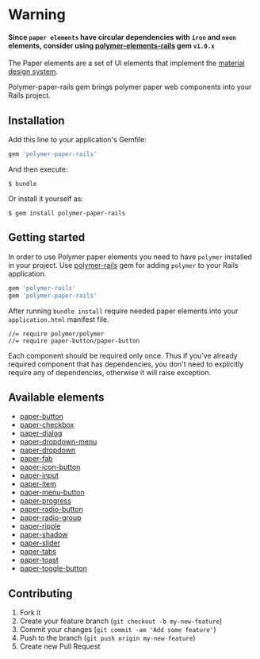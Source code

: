 # Warning
#### Since `paper elements` have circular dependencies with `iron` and `neon` elements, consider using [polymer-elements-rails](https://github.com/alchapone/polymer-elements-rails) gem `v1.0.x`

The Paper elements are a set of UI elements that implement the [material design system](http://www.google.com/design/spec/material-design/introduction.html).

Polymer-paper-rails gem brings polymer paper web components into your Rails project.

## Installation

Add this line to your application's Gemfile:

```ruby
gem 'polymer-paper-rails'
```

And then execute:

    $ bundle

Or install it yourself as:

    $ gem install polymer-paper-rails

## Getting started

In order to use Polymer paper elements you need to have
`polymer` installed in your project. Use [polymer-rails](https://github.com/alchapone/polymer-rails) gem for adding `polymer` to your Rails application.

```ruby
gem 'polymer-rails'
gem 'polymer-paper-rails'
```

After running `bundle install` require needed paper elements into your `application.html` manifest file.

    //= require polymer/polymer
    //= require paper-button/paper-button


Each component should be required only once. Thus if you've already required component that has dependencies, you don't need
to explicitly require any of dependencies, otherwise it will raise exception.

## Available elements

* [paper-button](https://www.polymer-project.org/0.5/docs/elements/paper-button.html)
* [paper-checkbox](https://www.polymer-project.org/0.5/docs/elements/paper-checkbox.html)
* [paper-dialog](https://www.polymer-project.org/0.5/docs/elements/paper-dialog.html)
* [paper-dropdown-menu](https://www.polymer-project.org/0.5/docs/elements/paper-dropdown-menu.html)
* [paper-dropdown](https://www.polymer-project.org/0.5/docs/elements/paper-dropdown.html)
* [paper-fab](https://www.polymer-project.org/0.5/docs/elements/paper-fab.html)
* [paper-icon-button](https://www.polymer-project.org/0.5/docs/elements/paper-icon-button.html)
* [paper-input](https://www.polymer-project.org/0.5/docs/elements/paper-input.html)
* [paper-item](https://www.polymer-project.org/0.5/docs/elements/paper-item.html)
* [paper-menu-button](https://www.polymer-project.org/0.5/docs/elements/paper-menu-button.html)
* [paper-progress](https://www.polymer-project.org/0.5/docs/elements/paper-progress.html)
* [paper-radio-button](https://www.polymer-project.org/0.5/docs/elements/paper-radio-button.html)
* [paper-radio-group](https://www.polymer-project.org/0.5/docs/elements/paper-radio-group.html)
* [paper-ripple](https://www.polymer-project.org/0.5/docs/elements/paper-ripple.html)
* [paper-shadow](https://www.polymer-project.org/0.5/docs/elements/paper-shadow.html)
* [paper-slider](https://www.polymer-project.org/0.5/docs/elements/paper-slider.html)
* [paper-tabs](https://www.polymer-project.org/0.5/docs/elements/paper-tabs.html)
* [paper-toast](https://www.polymer-project.org/0.5/docs/elements/paper-toast.html)
* [paper-toggle-button](https://www.polymer-project.org/0.5/docs/elements/paper-toggle-button.html)

## Contributing

1. Fork it
2. Create your feature branch (`git checkout -b my-new-feature`)
3. Commit your changes (`git commit -am 'Add some feature'`)
4. Push to the branch (`git push origin my-new-feature`)
5. Create new Pull Request
